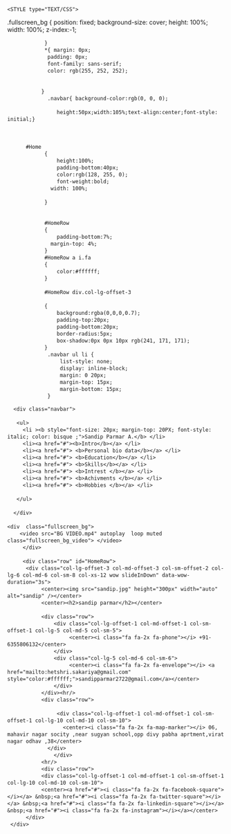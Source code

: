 

<html> 
<head> <title> MY PERSONAL BIO DATA</title>  
  <link href="https://cdnjs.cloudflare.com/ajax/libs/font-awesome/4.7.0/css/font-awesome.min.css"  rel="stylesheet" type="text/css" />
           
  <link rel="stylesheet" href="https://maxcdn.bootstrapcdn.com/bootstrap/3.3.7/css/bootstrap.min.css" />
    <link href="animate.css" rel="stylesheet" type="text/css" />



    <STYLE type="TEXT/CSS">

 .fullscreen_bg 
                { position: fixed;
                    background-size: cover;
                    height: 100%;
                    width: 100%;
                   z-index:-1;
                   
                   
                }
                *{ margin: 0px;
                 padding: 0px;
                 font-family: sans-serif; 
                 color: rgb(255, 252, 252);
                
             
               }
                 .navbar{ background-color:rgb(0, 0, 0);
				                     
					height:50px;width:105%;text-align:center;font-style: initial;}



          #Home
	            {
	                height:100%;
	                padding-bottom:40px;
	                color:rgb(128, 255, 0);
	                font-weight:bold; 
                  width: 100%;
                  
	            }
             
	            
	            #HomeRow
	            {
	                padding-bottom:7%;  
                  margin-top: 4%; 
	            }
	            #HomeRow a i.fa
	            {
	                color:#ffffff;
	            }
	            
	            #HomeRow div.col-lg-offset-3

	            {
	                background:rgba(0,0,0,0.7); 
	                padding-top:20px;
	                padding-bottom:20px;
	                border-radius:5px;
	                box-shadow:0px 0px 10px rgb(241, 171, 171);   
	            }
                 .navbar ul li { 
                     list-style: none;
                     display: inline-block;
                     margin: 0 20px; 
                     margin-top: 15px;
                     margin-bottom: 15px; 
                 }

              
</style> 
</head> 
<body>  
 
      <div class="navbar">
      
       <ul> 
         <li ><b style="font-size: 20px; margin-top: 20PX; font-style: italic; color: bisque ;">Sandip Parmar A.</b> </li>  
         <li><a href="#"><b>Intro</b></a> </li>   
         <li><a href="#"> <b>Personal bio data</b></a> </li>   
         <li><a href="#"> <b>Education</b></a> </li>   
         <li><a href="#"> <b>Skills</b></a> </li>   
         <li><a href="#"> <b>Intrest </b></a> </li>   
         <li><a href="#"> <b>Achivments </b></a> </li> 
         <li><a href="#"> <b>Hobbies </b></a> </li>   
 
       </ul>

      </div>

    <div  class="fullscreen_bg">
        <video src="BG VIDEO.mp4" autoplay  loop muted class="fullscreen_bg_video"> </video> 
         </div> 
          
         <div class="row" id="HomeRow">
          <div class="col-lg-offset-3 col-md-offset-3 col-sm-offset-2 col-lg-6 col-md-6 col-sm-8 col-xs-12 wow slideInDown" data-wow-duration="3s">
               <center><img src="sandip.jpg" height="300px" width="auto" alt="sandip" /></center>
               <center><h2>sandip parmar</h2></center>

               <div class="row">
                   <div class="col-lg-offset-1 col-md-offset-1 col-sm-offset-1 col-lg-5 col-md-5 col-sm-5">
                        <center><i class="fa fa-2x fa-phone"></i> +91- 6355806132</center>
                   </div>
                   <div class="col-lg-5 col-md-6 col-sm-6">
                        <center><i class="fa fa-2x fa-envelope"></i> <a href="mailto:hetshri.sakariya@gmail.com" style="color:#ffffff;">sandipparmar2722@gmail.com</a></center>
                   </div>
               </div><hr/>
               <div class="row">
                  
                    <div class="col-lg-offset-1 col-md-offset-1 col-sm-offset-1 col-lg-10 col-md-10 col-sm-10">
                      <center><i class="fa fa-2x fa-map-marker"></i> 06, mahavir nagar socity ,near sugyan school,opp divy pabha aprtment,virat nagar odhav ,38</center>
                 </div>
                   </div>
               <hr/>
               <div class="row">
               <div class="col-lg-offset-1 col-md-offset-1 col-sm-offset-1 col-lg-10 col-md-10 col-sm-10">
               <center><a href="#"><i class="fa fa-2x fa-facebook-square"></i></a> &nbsp;<a href="#"><i class="fa fa-2x fa-twitter-square"></i></a> &nbsp;<a href="#"><i class="fa fa-2x fa-linkedin-square"></i></a> &nbsp;<a href="#"><i class="fa fa-2x fa-instagram"></i></a></center>
          </div>
     </div>
   </div>
 





















</body>
</html>
